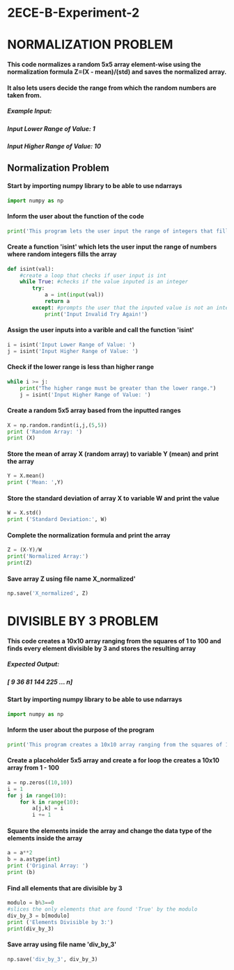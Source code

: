 # 2ECE-B-Experiment-2
# NORMALIZATION PROBLEM
#### This code normalizes a random 5x5 array element-wise using the normalization formula Z=(X - mean)/(std) and saves the normalized array.
#### It also lets users decide the range from which the random numbers are taken from.
##### Example Input:
#####     Input Lower Range of Value: 1
#####     Input Higher Range of Value: 10

## Normalization Problem
#### Start by importing numpy library to be able to use ndarrays
``` python
import numpy as np
```
#### Inform the user about the function of the code
``` python
print('This program lets the user input the range of integers that fills a 5x5 array randomly using the inputted range')
```

#### Create a function 'isint' which lets the user input the range of numbers where random integers fills the array
``` python
def isint(val): 
    #create a loop that checks if user input is int
    while True: #checks if the value inputed is an integer
        try:  
            a = int(input(val))
            return a
        except: #prompts the user that the inputed value is not an integer
            print('Input Invalid Try Again!')
```
#### Assign the user inputs into a varible and call the function 'isint'
``` python
i = isint('Input Lower Range of Value: ')
j = isint('Input Higher Range of Value: ')
```
#### Check if the lower range is less than higher range
``` python
while i >= j:
    print("The higher range must be greater than the lower range.")
    j = isint('Input Higher Range of Value: ')
```
#### Create a random 5x5 array based from the inputted ranges
``` python
X = np.random.randint(i,j,(5,5))
print ('Random Array: ')
print (X)
```
#### Store the mean of array X (random array) to variable Y (mean) and print the array
```python
Y = X.mean()
print ('Mean: ',Y)
```
#### Store the standard deviation of array X to variable W and print the value
```python
W = X.std()
print ('Standard Deviation:', W)
```
#### Complete the normalization formula and print the array
```python
Z = (X-Y)/W
print('Normalized Array:')
print(Z)
```
#### Save array Z using file name X_normalized'
```python
np.save('X_normalized', Z)
```

# DIVISIBLE BY 3 PROBLEM
#### This code creates a 10x10 array ranging from the squares of 1 to 100 and finds every element divisible by 3 and stores the resulting array
##### Expected Output:
##### [  9   36   81  144  225 ... n]


#### Start by importing numpy library to be able to use ndarrays
```python
import numpy as np
```
#### Inform the user about the purpose of the program
```python
print('This program creates a 10x10 array ranging from the squares of 1 to 100 and finds every element divisible by 3')
```
#### Create a placeholder 5x5 array and create a for loop the creates a 10x10 array from 1 - 100
```python
a = np.zeros((10,10))
i = 1
for j in range(10):
    for k in range(10):
        a[j,k] = i
        i += 1
```
#### Square the elements inside the array and change the data type of the elements inside the array
```python
a = a**2
b = a.astype(int)
print ('Original Array: ') 
print (b)
```
#### Find all elements that are divisible by 3
```python
modulo = b%3==0
#slices the only elements that are found 'True' by the modulo
div_by_3 = b[modulo]
print ('Elements Divisible by 3:')
print(div_by_3)
```
#### Save array using file name 'div_by_3'
```python
np.save('div_by_3', div_by_3)
```
